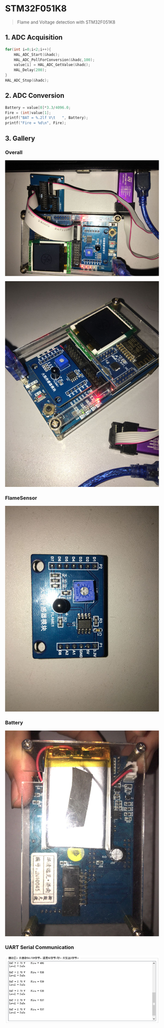  # STM32F051K8

> Flame and Voltage detection with STM32F051K8


## 1. ADC Acquisition

```c
for(int i=0;i<2;i++){
    HAL_ADC_Start(&hadc);
    HAL_ADC_PollForConversion(&hadc,100);
    value[i] = HAL_ADC_GetValue(&hadc);
    HAL_Delay(200);
}
HAL_ADC_Stop(&hadc);
```

## 2. ADC Conversion

```c
Battery = value[0]*3.3/4096.0;
Fire = (int)value[1];
printf("BAT = %.2lf V\t   ", Battery);
printf("Fire = %d\n", Fire);
```

## 3. Gallery

### Overall

![Overall2](3_Data/image/Overall2.png)

![font3](3_Data/image/font3.png)

### FlameSensor

![FlameSensor](3_Data/image/FlameSensor.png)

### Battery

![Battery](3_Data/image/Battery.png)

### UART Serial Communication

![Battery](3_Data/image/safe.png)
